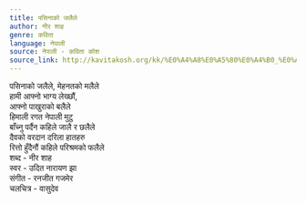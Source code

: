 ```yaml
---
title: पसिनाको जलैले
author: नीर शाह
genre: कविता
language: नेपाली
source: नेपाली - कविता कोश
source_link: http://kavitakosh.org/kk/%E0%A4%A8%E0%A5%80%E0%A4%B0_%E0%A4%B6%E0%A4%BE%E0%A4%B9
---
```


पसिनाको जलैले, मेहनतको मलैले  
हामी आफ्नो भाग्य लेख्छौं,  
आफ्नो पाखुराको बलैले  
हिमाली रगत नेपाली मुटु  
बाँच्नु पर्दैन कहिले जालै र छलैले  
दैवको वरदान दरिला हातहरु  
रित्तो हुँदैनौं कहिले परिश्रमको फलैले  
शब्द - नीर शाह  
स्वर - उदित नारायण झा  
संगीत - रनजीत गजमेर  
चलचित्र - वासुदेव
